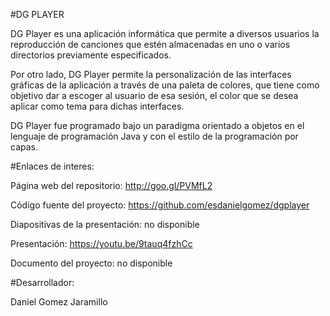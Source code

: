 #DG PLAYER

DG Player es una aplicación informática que permite a diversos usuarios la reproducción de canciones que estén almacenadas en uno o varios directorios previamente especificados. 

Por otro lado, DG Player permite la personalización de las interfaces gráficas de la aplicación a través de una paleta de colores, que tiene como objetivo dar a escoger al usuario de esa sesión, el color que se desea aplicar como tema para dichas interfaces. 

DG Player fue programado bajo un paradigma orientado a objetos en el lenguaje de programación Java y con el estilo de la programación por capas. 

#Enlaces de interes:

Página web del repositorio: 
  http://goo.gl/PVMfL2

Código fuente del proyecto: 
  https://github.com/esdanielgomez/dgplayer

Diapositivas de la presentación:
  no disponible

Presentación: 
  https://youtu.be/9tauq4fzhCc

Documento del proyecto:
  no disponible
  
#Desarrollador:

Daniel Gomez Jaramillo
